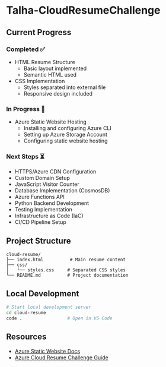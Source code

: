 # Talha-CloudResumeChallenge

## Current Progress

### Completed ✅

- HTML Resume Structure
  - Basic layout implemented
  - Semantic HTML used
- CSS Implementation
  - Styles separated into external file
  - Responsive design included

### In Progress 🔄

- Azure Static Website Hosting
  - Installing and configuring Azure CLI
  - Setting up Azure Storage Account
  - Configuring static website hosting

### Next Steps ⏳

- HTTPS/Azure CDN Configuration
- Custom Domain Setup
- JavaScript Visitor Counter
- Database Implementation (CosmosDB)
- Azure Functions API
- Python Backend Development
- Testing Implementation
- Infrastructure as Code (IaC)
- CI/CD Pipeline Setup

## Project Structure

```plaintext
cloud-resume/
├── index.html          # Main resume content
├── css/
│   └── styles.css     # Separated CSS styles
└── README.md          # Project documentation
```

## Local Development

```bash
# Start local development server
cd cloud-resume
code .                 # Open in VS Code
```

## Resources

- [Azure Static Website Docs](https://docs.microsoft.com/en-us/azure/storage/blobs/storage-blob-static-website)
- [Azure Cloud Resume Challenge Guide](https://github.com/madebygps/cgc-azure-resume)
